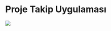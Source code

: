 # Proje Takip Uygulaması

<a href = "https://s1.gifyu.com/images/16eaea4116166d476.jpg" target = "_blank"> <img src = "https://s1.gifyu.com/images/16eaea4116166d476.jpg" /> </a>
